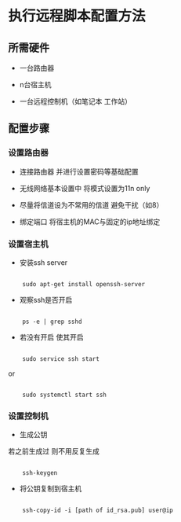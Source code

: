 # 执行远程脚本配置方法



## 所需硬件

- 一台路由器

- n台宿主机

- 一台远程控制机（如笔记本 工作站）



## 配置步骤

### 设置路由器

- 连接路由器 并进行设置密码等基础配置

- 无线网络基本设置中 将模式设置为11n only

- 尽量将信道设为不常用的信道 避免干扰（如8）

- 绑定端口 将宿主机的MAC与固定的ip地址绑定



### 设置宿主机

- 安装ssh server



```

	sudo apt-get install openssh-server

```



- 观察ssh是否开启



```

	ps -e | grep sshd

```



- 若没有开启 使其开启



```

	sudo service ssh start

```

or

```

    sudo systemctl start ssh

```



### 设置控制机

- 生成公钥

若之前生成过 则不用反复生成



```

	ssh-keygen

```



- 将公钥复制到宿主机



```

	ssh-copy-id -i [path of id_rsa.pub] user@ip

```









